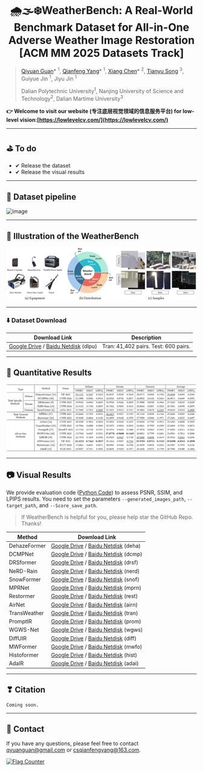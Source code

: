 


#  <center> 🌧🌫❄WeatherBench: A Real-World Benchmark Dataset for All-in-One Adverse Weather Image Restoration  [ACM MM 2025 Datasets Track]

<!-- 

> [[Paper]()]

-->

> [Qiyuan Guan](https://guanqiyuan.github.io/)* <sup>1</sup>, [Qianfeng Yang](https://ncfjd.github.io/)* <sup>1</sup>, [Xiang Chen](https://cschenxiang.github.io/)* <sup>2</sup>,  [Tianyu Song](https://scholar.google.com/citations?user=wA3Op6cAAAAJ&hl=zh-CN) <sup>3</sup>, Guiyue Jin <sup>1</sup>, Jiyu Jin <sup>1</sup>
>
> Dalian Polytechnic University<sup>1</sup>, Nanjing University of Science and Technology<sup>2</sup>, Dalian Martime University<sup>3</sup>


 **👉️ Welcome to visit our website (专注底层视觉领域的信息服务平台) for low-level vision:[https://lowlevelcv.com/](https://lowlevelcv.com/)**

---

## ⛳️ To do

* ✔ Release the dataset
* ✔ Release the visual results
---

## :hammer: Dataset pipeline
![image](https://github.com/guanqiyuan/WeatherIR/blob/main/figs/data_pipeline.jpg)

---

## 🔎 Illustration of the WeatherBench
![image](https://github.com/guanqiyuan/WeatherBench/blob/main/figs/data.jpg)

---

### ⬇️ Dataset Download
| Download Link | Description |
|---------|------|
| [Google Drive](https://drive.google.com/drive/folders/1TWIqyxPewjIzdtcO2Nuo0gSnlAzWCSSm?usp=drive_link) / [Baidu Netdisk](https://pan.baidu.com/s/1k-bEe7d_LHSUMNHr9_-9uA) (dlpu) | Tran: 41,402 pairs.    Test: 600 pairs. |

---


## 📘 Quantitative Results
![image](https://github.com/guanqiyuan/WeatherBench/blob/main/figs/Quantitative_Results.jpg)

---

## 📷️ Visual Results

We provide evaluation code ([Python Code](https://github.com/guanqiyuan/WeatherBench/blob/main/evaluation.py)) to assess PSNR, SSIM, and LPIPS results. You need to set the parameters `--generated_images_path`, `--target_path`, and `--Score_save_path`.

> If WeatherBench is helpful for you, please help star the GitHub Repo. Thanks!
>
> 
| Method | Download Link |
|---------|------|
| DehazeFormer | [Google Drive](https://drive.google.com/file/d/1RuhlakyTOoMmryIQHQ2Nxn8unwyiqaA_/view?usp=drive_link) / [Baidu Netdisk](https://pan.baidu.com/s/1cV1-D58AMEfMdfHD67WHqg) (deha) |
| DCMPNet | [Google Drive](https://drive.google.com/file/d/1mrwOc9dHz_bzgUhuPfTNiHzJCOOdbzEr/view?usp=drive_link) / [Baidu Netdisk](https://pan.baidu.com/s/1lBzuuNBbcOF6YZzV-15c5w) (dcmp) |
| DRSformer | [Google Drive](https://drive.google.com/file/d/1_KKcxZu3o7xopwcSRdDMySDwhNJxVhlF/view?usp=drive_link) / [Baidu Netdisk](https://pan.baidu.com/s/1l1D7z310hSm-tshdat0__g) (drsf) |
| NeRD-Rain | [Google Drive](https://drive.google.com/file/d/1dDMHOyX3M_Wej81Xe8oBZX7ZZpD_Nnqf/view?usp=drive_link) / [Baidu Netdisk](https://pan.baidu.com/s/1TEISi-iru9pDp_UpJ-K5Kg) (nerd) |
| SnowFormer | [Google Drive](https://drive.google.com/file/d/1j6ldRL0dZgpOLTdC4cDOSpNj_JkMx-nj/view?usp=drive_link) / [Baidu Netdisk](https://pan.baidu.com/s/1XJXN0sky6Xe6WEOuni0n2g) (snof) |
| MPRNet | [Google Drive](https://drive.google.com/file/d/1GRUXUNtDYYcpy4GSdZ1bqUibZ2HMe3PV/view?usp=drive_link) / [Baidu Netdisk](https://pan.baidu.com/s/1UOyDO-k4h5VyYC24nkCPEQ) (mprn) |
| Restormer | [Google Drive](https://drive.google.com/file/d/1suoKuCahKECsA_u0rApJZrOtdGBMqJ6O/view?usp=drive_link) / [Baidu Netdisk](https://pan.baidu.com/s/1qOT1r0pr2JWdV5ptsoFgdw) (rest) |
| AirNet | [Google Drive](https://drive.google.com/file/d/1Gu5Zzp61DLfOJzO2ZF1odqQkBVbDra42/view?usp=drive_link) / [Baidu Netdisk](https://pan.baidu.com/s/1YouRqNem3K-XtFBMkJnaOA) (airn) |
| TransWeather | [Google Drive](https://drive.google.com/file/d/189BGlLQQWNzqf8aRunvIC_kPh5ZqGIkM/view?usp=drive_link) / [Baidu Netdisk](https://pan.baidu.com/s/19HEzydiYen7XK6cipCbI4A) (tran) |
| PromptIR | [Google Drive](https://drive.google.com/file/d/1TtJlK2Bf_ZtlTzavSnyQa2E706xSf0zf/view?usp=drive_link) / [Baidu Netdisk](https://pan.baidu.com/s/1AxKpHAcM2UIE52Iad4CoSw) (prom) |
| WGWS-Net | [Google Drive](https://drive.google.com/file/d/1IwrbeEJ92PXwefkh3swj_9Cg3OD9vhR1/view?usp=drive_link) / [Baidu Netdisk](https://pan.baidu.com/s/1fzkq2fTaYeitC02zlV6yZw) (wgws) |
| DiffUIR | [Google Drive](https://drive.google.com/file/d/1RsjgN5zfHZtdJ5E9jkXAcNOQgdRb292I/view?usp=drive_link) / [Baidu Netdisk](https://pan.baidu.com/s/1UCngiy_WBLKNtOXWPupGqg) (diff) |
| MWFormer | [Google Drive](https://drive.google.com/file/d/1Bac20_ffU9W54S36KlNDo0_pbfMpzzTQ/view?usp=drive_link) / [Baidu Netdisk](https://pan.baidu.com/s/1YoEKMUMnCOQhsn0HGUZLJg) (mwfo) |
| Histoformer | [Google Drive](https://drive.google.com/file/d/1zSu1kEbOy9XpLOKiB59k8RZsys91UYp6/view?usp=drive_link) / [Baidu Netdisk](https://pan.baidu.com/s/1bPEbpyxbJ3hh_J2o6Bkr2Q) (hist) |
| AdaIR | [Google Drive](https://drive.google.com/file/d/19wbuZDCWAR1RhtzsS7DsBFdqvYEczMhY/view?usp=drive_link) / [Baidu Netdisk](https://pan.baidu.com/s/1jWxwv36Gxz-EjJ-gbT3U5g) (adai) |

---

## ❣ Citation
`Coming soon.`

---


## 📧 Contact
If you have any questions, please feel free to contact qyuanguan@gmail.com or csqianfengyang@163.com.

<a href="https://info.flagcounter.com/nmxJ"><img src="https://s01.flagcounter.com/count2/nmxJ/bg_FFFFFF/txt_000000/border_CCCCCC/columns_2/maxflags_10/viewers_0/labels_1/pageviews_1/flags_0/percent_0/" alt="Flag Counter" border="0"></a>
